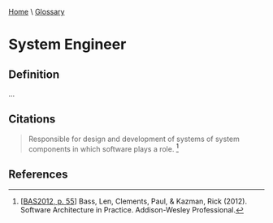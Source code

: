 [Home](../../index.html) \ [Glossary](glossary.html)

# System Engineer

## Definition

...  

## Citations

> Responsible for design and development of systems of system components in which software plays a role. [^1]

## References

[^1]: [[BAS2012, p. 55](../references/books/Software-Architecture-in-Practice.html)] Bass, Len, Clements, Paul, & Kazman, Rick (2012). Software Architecture in Practice. Addison-Wesley Professional.
